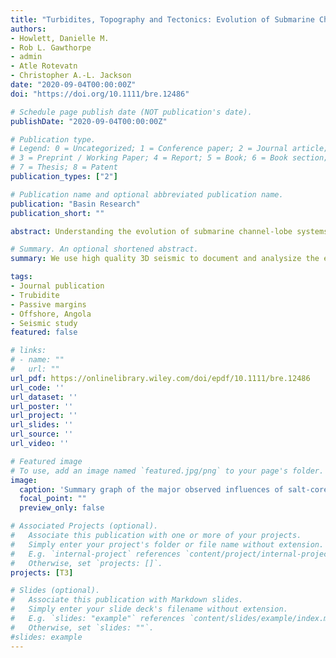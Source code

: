 ```yaml
---
title: "Turbidites, Topography and Tectonics: Evolution of Submarine Channel-lobe Systems in the Salt-influenced Kwanza Basin, offshore Angola"
authors:
- Howlett, Danielle M.
- Rob L. Gawthorpe
- admin
- Atle Rotevatn 
- Christopher A.-L. Jackson
date: "2020-09-04T00:00:00Z"
doi: "https://doi.org/10.1111/bre.12486"

# Schedule page publish date (NOT publication's date).
publishDate: "2020-09-04T00:00:00Z"

# Publication type.
# Legend: 0 = Uncategorized; 1 = Conference paper; 2 = Journal article;
# 3 = Preprint / Working Paper; 4 = Report; 5 = Book; 6 = Book section;
# 7 = Thesis; 8 = Patent
publication_types: ["2"]

# Publication name and optional abbreviated publication name.
publication: "Basin Research"
publication_short: ""

abstract: Understanding the evolution of submarine channel-lobe systems on salt-influenced slopes is challenging as these systems react to subtle, syn-depositional changes in sea-floor topography. The impact of large blocking structures on individual deep-water systems is well documented, but our understanding of the spatial and temporal evolution of extensive channel-lobe systems on slopes influenced by relatively modest salt structures is relatively poor. We focus on Late Miocene deep-water depositional systems contained within a c. 450 ms TWTT thick interval imaged in 3D seismic reflection data from the contractional salt-tectonic domain, offshore Angola. Advanced seismic attribute mapping, tied to seismic facies analysis and time-thickness variations, reveal a wide range of interactions between structurally-induced changes in slope relief, deep-water sediment routing, geomorphology and sedimentology. Five seismic units record a striking tectono-stratigraphic within eight minibasins. We observe gradual channel diversion through lateral migration during times of relatively high structural growth rate, as opposed to abrupt channel movement via avulsion nodes during times of relatively high sediment accumulation rate. Our models capture the response of deep-water depositional systems to the initiation, maturation, and decay of contractional structures on salt-influenced slopes. The initiation stage is defined by small, segmented folds with deep-water depositional system being largely able to transverse multiple minibasins. In contrast, the maturity stage is characterised by large, now-linked high-relief structures bounding prominent minibasins leading to ponding and large-scale diversion of channel-lobe systems and the emplacement of MTCs derived from nearby highs. The decay stage is expressed by structures that are shorter and more subdued than those characterising the maturity stage; this leads to a more complicated array of channel-lobe system, the evolution of which is still influenced by bypass, diversion and ponding. During the decay stage, remnant structures still exert a subtle but key control on the development and positioning of avulsion nodes.

# Summary. An optional shortened abstract.
summary: We use high quality 3D seismic to document and analysize the evolution of a turbidite system and its interaction with salt-related structures. We show that the growth and decay of salt-related structures result in variations in seafloor topography which ultimately control the routes and depositions of the turbidite systems.

tags:
- Journal publication
- Trubidite
- Passive margins
- Offshore, Angola
- Seismic study
featured: false

# links:
# - name: ""
#   url: ""
url_pdf: https://onlinelibrary.wiley.com/doi/epdf/10.1111/bre.12486
url_code: ''
url_dataset: ''
url_poster: ''
url_project: ''
url_slides: ''
url_source: ''
url_video: ''

# Featured image
# To use, add an image named `featured.jpg/png` to your page's folder. 
image:
  caption: 'Summary graph of the major observed influences of salt-cored structures on deep-water depositional systems. '
  focal_point: ""
  preview_only: false

# Associated Projects (optional).
#   Associate this publication with one or more of your projects.
#   Simply enter your project's folder or file name without extension.
#   E.g. `internal-project` references `content/project/internal-project/index.md`.
#   Otherwise, set `projects: []`.
projects: [T3]

# Slides (optional).
#   Associate this publication with Markdown slides.
#   Simply enter your slide deck's filename without extension.
#   E.g. `slides: "example"` references `content/slides/example/index.md`.
#   Otherwise, set `slides: ""`.
#slides: example
---
```

